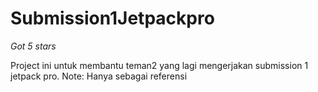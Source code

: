 # Submission1Jetpackpro

*Got 5 stars*

Project ini untuk membantu teman2 yang lagi mengerjakan submission 1 jetpack pro.
Note: Hanya sebagai referensi
